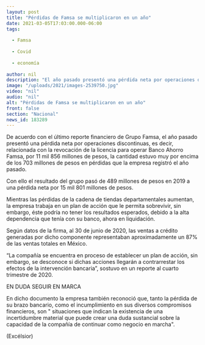 ```yaml
---
layout: post
title: "Pérdidas de Famsa se multiplicaron en un año"
date: 2021-03-05T17:03:00.000-06:00
tags:
  
  - Famsa
  
  - Covid
  
  - economía
  
author: nil
description: "El año pasado presentó una pérdida neta por operaciones discontinuas por 11 mil 856 mdp, la cantidad estuvo muy por encima de los 703 mdp en pérdidas que registró el año pasado"
image: "/uploads/2021/images-2539750.jpg"
video: "nil"
audio: "nil"
alt: "Pérdidas de Famsa se multiplicaron en un año"
front: false
section: "Nacional"
news_id: 183289
---
```


De acuerdo con el último reporte financiero de Grupo Famsa, el año pasado presentó una pérdida neta por operaciones discontinuas, es decir, relacionada con la revocación de la licencia para operar Banco Ahorro Famsa, por 11 mil 856 millones de pesos, la cantidad estuvo muy por encima de los 703 millones de pesos en pérdidas que la empresa registró el año pasado.

Con ello el resultado del grupo pasó de 489 millones de pesos en 2019 a una pérdida neta por 15 mil 801 millones de pesos.  

Mientras las pérdidas de la cadena de tiendas departamentales aumentan, la empresa trabaja en un plan de acción que le permita sobrevivir, sin embargo, éste podría no tener los resultados esperados, debido a la alta dependencia que tenía con su banco, ahora en liquidación.

Según datos de la firma, al 30 de junio de 2020, las ventas a crédito generadas por dicho componente representaban aproximadamente un 87% de las ventas totales en México.

“La compañía se encuentra en proceso de establecer un plan de acción, sin embargo, se desconoce si dichas acciones llegarán a contrarrestar los efectos de la intervención bancaria”, sostuvo en un reporte al cuarto trimestre de 2020.

EN DUDA SEGUIR EN MARCA
 
En dicho documento la empresa también reconoció que, tanto la pérdida de su brazo bancario, como el incumplimiento en sus diversos compromisos financieros, son " situaciones que indican la existencia de una incertidumbre material que puede crear una duda sustancial sobre la capacidad de la compañía de continuar como negocio en marcha".

(Excélsior)